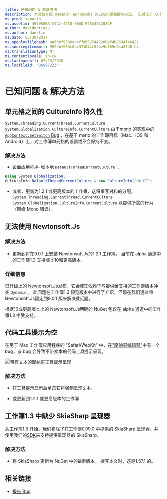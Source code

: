 ```yaml
---
title: 已知问题 & 解决方法
description: 本文档介绍 Xamarin Workbooks 的已知问题和解决方法。 它讨论了 CultureInfo 问题、JSON 问题等。
ms.prod: xamarin
ms.assetid: 495958BA-C9C2-4910-9BAD-F48A425208CF
author: davidortinau
ms.author: daortin
ms.date: 03/30/2017
ms.openlocfilehash: aa6bbf9336acbff8558744220b9f4b8634f46421
ms.sourcegitcommit: 952db1983c0bc373844c5fbe9d185e04a87d8fb4
ms.translationtype: MT
ms.contentlocale: zh-CN
ms.lasthandoff: 07/23/2020
ms.locfileid: "86997223"
---
```

# <a name="known-issues--workarounds"></a>已知问题 & 解决方法

## <a name="persistence-of-cultureinfo-across-cells"></a>单元格之间的 CultureInfo 持久性

`System.Threading.CurrentThread.CurrentCulture` `System.Globalization.CultureInfo.CurrentCulture` 由于[mono 的实现中的 `AppContext.SetSwitch` Bug][appcontext-bug] ，在基于 mono 的工作簿目标（Mac、iOS 和 Android）上，对工作簿单元格的设置或不会保持不变。

### <a name="workarounds"></a>解决方法

- 设置应用程序-域本地 `DefaultThreadCurrentCulture` ：

```csharp
using System.Globalization;
CultureInfo.DefaultThreadCurrentCulture = new CultureInfo("de-DE")
```

- 或者，更新为1.2.1 或更高版本的工作簿，这将重写对和的分配， `System.Threading.CurrentThread.CurrentCulture` `System.Globalization.CultureInfo.CurrentCulture` 以提供所需的行为（围绕 Mono 错误）。

## <a name="unable-to-use-newtonsoftjson"></a>无法使用 Newtonsoft.Js

### <a name="workaround"></a>解决方法

- 更新到将在9.0.1 上安装 Newtonsoft.Js的1.2.1 工作簿。
  当前在 alpha 通道中的工作簿1.3 支持版本10和更高版本。

### <a name="details"></a>详细信息

已升级上的 Newtonsoft.Js发布，它会使其依赖于与提供给支持的工作簿版本冲突 `dynamic` 。 此问题在工作簿1.3 预览版本中进行了介绍，但现在我们通过将 Newtonsoft.Js固定到9.0.1 版来解决此问题。

根据10或更高版本上的 Newtonsoft.Js明确的 NuGet 包仅在 alpha 通道中的工作簿1.3 中受支持。

## <a name="code-tooltips-are-blank"></a>代码工具提示为空

在用于 Mac 工作簿应用程序的 "Safari/WebKit" 中，在["摩纳哥编辑器"][monaco-bug]中有一个 bug，该 bug 会导致不带文本的代码工具提示呈现。

![带有文本的摩纳哥工具提示呈现](general-images/monaco-signature-help-bug.png)

### <a name="workaround"></a>解决方法

- 在工具提示显示后单击它将强制呈现文本。

- 或更新到1.2.1 或更高版本的工作簿

[appcontext-bug]: https://bugzilla.xamarin.com/show_bug.cgi?id=54448
[monaco-bug]: https://github.com/Microsoft/monaco-editor/issues/408

## <a name="skiasharp-renderers-are-missing-in-workbooks-13"></a>工作簿1.3 中缺少 SkiaSharp 呈现器

从工作簿1.3 开始，我们移除了在工作簿0.99.0 中提供的 SkiaSharp 呈现器，并使用我们的[SDK](~/tools/workbooks/sdk/index.md)来支持提供呈现器的 SkiaSharp。

### <a name="workaround"></a>解决方法

- 将 SkiaSharp 更新为 NuGet 中的最新版本。 撰写本文时，这是1.57.1 的。

## <a name="related-links"></a>相关链接

- [报告 Bug](~/tools/workbooks/install.md#reporting-bugs)
